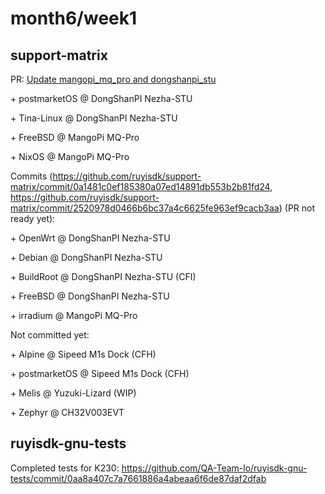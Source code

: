 # month6/week1
## support-matrix

PR: [Update mangopi_mq_pro and dongshanpi_stu](https://github.com/ruyisdk/support-matrix/pull/197)

\+ postmarketOS @ DongShanPI Nezha-STU

\+ Tina-Linux @ DongShanPI Nezha-STU

\+ FreeBSD @ MangoPi MQ-Pro

\+ NixOS @ MangoPi MQ-Pro

Commits (https://github.com/ruyisdk/support-matrix/commit/0a1481c0ef185380a07ed14891db553b2b81fd24, https://github.com/ruyisdk/support-matrix/commit/2520978d0466b6bc37a4c6625fe963ef9cacb3aa) (PR not ready yet):

\+ OpenWrt @ DongShanPI Nezha-STU

\+ Debian @ DongShanPI Nezha-STU

\+ BuildRoot @ DongShanPI Nezha-STU (CFI)

\+ FreeBSD @ DongShanPI Nezha-STU

\+ irradium @ MangoPi MQ-Pro


Not committed yet:

\+ Alpine @ Sipeed M1s Dock (CFH)

\+ postmarketOS @ Sipeed M1s Dock (CFH)

\+ Melis @ Yuzuki-Lizard (WIP)

\+ Zephyr @ CH32V003EVT

## ruyisdk-gnu-tests

Completed tests for K230: https://github.com/QA-Team-lo/ruyisdk-gnu-tests/commit/0aa8a407c7a7661886a4abeaa6f6de87daf2dfab